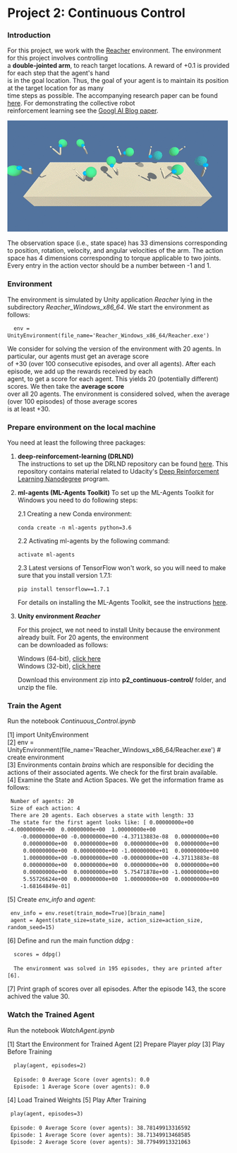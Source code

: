 
[//]: # (Image References)
[image1]:cont_control.gif  "Trained Agent"

# Project 2: Continuous Control

### Introduction

For this project, we work with the [Reacher](https://github.com/Unity-Technologies/ml-agents/blob/master/docs/Learning-Environment-Examples.md#reacher) environment. The environment for this project involves controlling     
a **double-jointed arm**, to reach target locations.  A reward of +0.1 is provided for each step that the agent's hand         
is in the goal location. Thus, the goal of your agent is to maintain its position at the target location for as many     
time steps as possible.  The accompanying research paper can be found [here](https://arxiv.org/pdf/1803.07067.pdf). For demonstrating the collective robot    
reinforcement learning see the [Googl AI Blog paper](https://ai.googleblog.com/2016/10/how-robots-can-acquire-new-skills-from.html).

![Trained Agent][image1]

The observation space (i.e., state space) has 33 dimensions corresponding to position, rotation, velocity, 
and angular velocities of the arm. The action space has 4 dimensions corresponding to torque applicable to two joints. 
Every entry in the action vector should be a number between -1 and 1.


### Environment

The environment is simulated by Unity application _Reacher_ lying in the subdirectory _Reacher_Windows_x86_64_.
We start the environment as follows:

      env = UnityEnvironment(file_name='Reacher_Windows_x86_64/Reacher.exe')

We consider for solving the version of the environment with 20 agents. In particular, our agents must get an average score       
of +30 (over 100 consecutive episodes, and over all agents). After each episode, we add up the rewards received by each    
agent, to get a score for each agent. This yields 20 (potentially different) scores. We then take the **average score**          
over all 20 agents. The environment is considered solved, when the average (over 100 episodes) of those average scores   
is at least +30. 

### Prepare environment on the local machine

You need at least the following three packages:

1. **deep-reinforcement-learning  (DRLND)**        
   The instructions to set up the DRLND repository can be found [here](https://github.com/udacity/deep-reinforcement-learning#dependencies). This repository contains material related to Udacity's [Deep Reinforcement Learning Nanodegree](https://www.udacity.com/course/deep-reinforcement-learning-nanodegree--nd893) program.

2. **ml-agents  (ML-Agents Toolkit)**
   To set up the ML-Agents Toolkit for Windows you need to do following steps:
    
    2.1  Creating a new Conda environment:
    
       conda create -n ml-agents python=3.6
       
    2.2 Activating ml-agents by the following command:
    
       activate ml-agents
       
    2.3 Latest versions of TensorFlow won't work, so you will need to make sure that you install version 1.7.1:
    
       pip install tensorflow==1.7.1
       
    For details on installing the ML-Agents Toolkit, see the instructions [here](https://github.com/Unity-Technologies/ml-agents/blob/master/docs/Installation-Windows.md).     
    
3. **Unity environment _Reacher_**

    For this project, we not need to install Unity because the environment already built. For 20 agents, the environment     
    can be downloaded as follows:

   Windows (64-bit), [click here](https://s3-us-west-1.amazonaws.com/udacity-drlnd/P2/Reacher/Reacher_Windows_x86_64.zip)    
   Windows (32-bit), [click here](https://s3-us-west-1.amazonaws.com/udacity-drlnd/P2/Reacher/Reacher_Windows_x86.zip)     

   Download this environment zip into  **p2_continuous-control/** folder, and unzip the file.

### Train the Agent

   Run the notebook _Continuous_Control.ipynb_
   
   [1] import UnityEnvironment    
   [2] env = UnityEnvironment(file_name='Reacher_Windows_x86_64/Reacher.exe')   # create environment      
   [3] Environments contain _brains_ which are responsible for deciding the actions of their associated agents. 
       We check for the first brain available.      
   [4] Examine the State and Action Spaces. We get the information frame as follows:   
       
     Number of agents: 20   
     Size of each action: 4    
     There are 20 agents. Each observes a state with length: 33   
     The state for the first agent looks like: [ 0.00000000e+00 -4.00000000e+00  0.00000000e+00  1.00000000e+00    
        -0.00000000e+00 -0.00000000e+00 -4.37113883e-08  0.00000000e+00    
         0.00000000e+00  0.00000000e+00  0.00000000e+00  0.00000000e+00    
         0.00000000e+00  0.00000000e+00 -1.00000000e+01  0.00000000e+00    
         1.00000000e+00 -0.00000000e+00 -0.00000000e+00 -4.37113883e-08    
         0.00000000e+00  0.00000000e+00  0.00000000e+00  0.00000000e+00    
         0.00000000e+00  0.00000000e+00  5.75471878e+00 -1.00000000e+00    
         5.55726624e+00  0.00000000e+00  1.00000000e+00  0.00000000e+00   
        -1.68164849e-01]    
   
   [5]  Create _env_info_ and _agent_:

     env_info = env.reset(train_mode=True)[brain_name]      
     agent = Agent(state_size=state_size, action_size=action_size, random_seed=15)     

   [6]  Define and run the main function _ddpg_ :
   
      scores = ddpg()

      The environment was solved in 195 episodes, they are printed after [6].     
      
   [7]  Print graph of scores over all episodes. 
        After the episode 143, the score achived the value 30. 
        
### Watch the Trained Agent

 Run the notebook _WatchAgent.ipynb_
 
 [1]  Start the Environment for Trained Agent
 [2]  Prepare Player _play_
 [3]  Play Before Training
 
      play(agent, episodes=2)    
      
      Episode: 0 Average Score (over agents): 0.0    
      Episode: 1 Average Score (over agents): 0.0    
      
 [4] Load Trained Weights
 [5] Play After Training
 
     play(agent, episodes=3)
     
     Episode: 0 Average Score (over agents): 38.78149913316592
     Episode: 1 Average Score (over agents): 38.71349913468585
     Episode: 2 Average Score (over agents): 38.77949913321063
     
  
